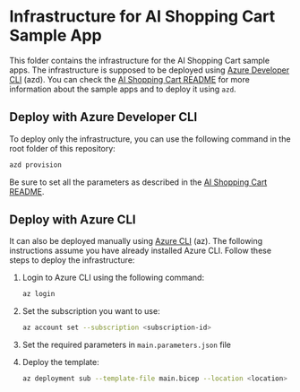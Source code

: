 # Infrastructure for AI Shopping Cart Sample App

This folder contains the infrastructure for the AI Shopping Cart sample apps. The infrastructure is supposed to be deployed using [Azure Developer CLI](https://learn.microsoft.com/en-us/azure/developer/azure-developer-cli/overview) (azd). You can check the [AI Shopping Cart README](../README.md) for more information about the sample apps and to deploy it using `azd`.

## Deploy with Azure Developer CLI

To deploy only the infrastructure, you can use the following command in the root folder of this repository:

```bash
azd provision
```

Be sure to set all the parameters as described in the [AI Shopping Cart README](../README.md).

## Deploy with Azure CLI

It can also be deployed manually using [Azure CLI](https://docs.microsoft.com/en-us/cli/azure/install-azure-cli?view=azure-cli-latest) (az). The following instructions assume you have already installed Azure CLI. Follow these steps to deploy the infrastructure:

1. Login to Azure CLI using the following command:

    ```bash
    az login
    ```

1. Set the subscription you want to use:

    ```bash
    az account set --subscription <subscription-id>
    ```

1. Set the required parameters in `main.parameters.json` file

1. Deploy the template:

    ```bash
    az deployment sub --template-file main.bicep --location <location> --name <deployment-name> --parameters ./main.parameters.json
    ```